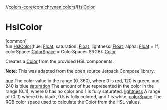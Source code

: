 //[colors-core](../../index.md)/[com.chrynan.colors](index.md)/[HslColor](-hsl-color.md)

# HslColor

[common]\
fun [HslColor](-hsl-color.md)(hue: [Float](https://kotlinlang.org/api/latest/jvm/stdlib/kotlin/-float/index.html), saturation: [Float](https://kotlinlang.org/api/latest/jvm/stdlib/kotlin/-float/index.html), lightness: [Float](https://kotlinlang.org/api/latest/jvm/stdlib/kotlin/-float/index.html), alpha: [Float](https://kotlinlang.org/api/latest/jvm/stdlib/kotlin/-float/index.html) = 1f, colorSpace: [ColorSpace](../com.chrynan.colors.space/-color-space/index.md) = ColorSpaces.SRGB): [Color](-color/index.md)

Creates a [Color](-color/index.md) from the provided HSL components.

**Note:** This was adapted from the open source Jetpack Compose library.

[hue](-hsl-color.md) The color value in the range (0..360), where 0 is red, 120 is green, and 240 is blue [saturation](-hsl-color.md) The amount of hue represented in the color in the range (0..1), where 0 has no color and 1 is fully saturated. [lightness](-hsl-color.md) A range of (0..1) where 0 is black, 0.5 is fully colored, and 1 is white. [colorSpace](-hsl-color.md) The RGB color space used to calculate the Color from the HSL values.

